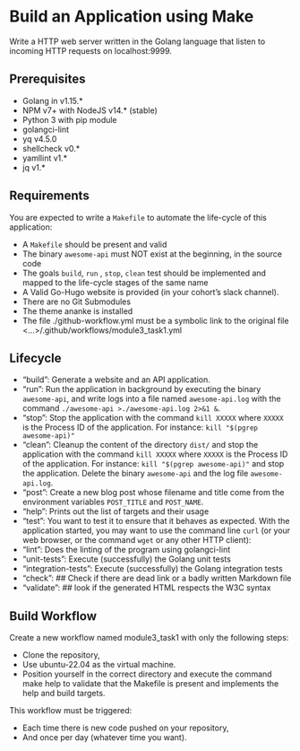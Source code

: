 # Build an Application using Make
Write a HTTP web server written in the Golang language that listen to incoming HTTP requests on localhost:9999.


## Prerequisites
- Golang in v1.15.*
- NPM v7+ with NodeJS v14.* (stable)
- Python 3 with pip module
- golangci-lint
- yq v4.5.0
- shellcheck v0.*
- yamllint v1.*
- jq v1.*


## Requirements
You are expected to write a `Makefile` to automate the life-cycle of this application:
- A `Makefile` should be present and valid
- The binary `awesome-api` must NOT exist at the beginning, in the source code
- The goals `build`, `run` , `stop`, `clean` test should be implemented and mapped to the life-cycle stages of the same name
- A Valid Go-Hugo website is provided (in your cohort’s slack channel).
- There are no Git Submodules
- The theme ananke is installed
- The file ./github-workflow.yml must be a symbolic link to the original file <...>/.github/workflows/module3_task1.yml


## Lifecycle
- “build”: Generate a website and an API application.
- “run”: Run the application in background by executing the binary `awesome-api`, and write logs into a file named `awesome-api.log` with the command `./awesome-api >./awesome-api.log 2>&1 &`.
- “stop”: Stop the application with the command `kill XXXXX` where `XXXXX` is the Process ID of the application. For instance: `kill "$(pgrep awesome-api)"`
- “clean”: Cleanup the content of the directory `dist/` and stop the application with the command `kill XXXXX` where `XXXXX` is the Process ID of the application. For instance: `kill "$(pgrep awesome-api)"` and stop the application. Delete the binary `awesome-api` and the log file `awesome-api.log`.
- “post”: Create a new blog post whose filename and title come from the environment variables `POST_TITLE` and `POST_NAME`.
- “help”: Prints out the list of targets and their usage
- “test”: You want to test it to ensure that it behaves as expected. With the application started, you may want to use the command line `curl` (or your web browser, or the command `wget` or any other HTTP client):
- “lint”: Does the linting of the program using golangci-lint
- “unit-tests”: Execute (successfully) the Golang unit tests
- “integration-tests”: Execute (successfully) the Golang integration tests
- “check”: ## Check if there are dead link or a badly written Markdown file
- “validate”: ## look if the generated HTML respects the W3C syntax

## Build Workflow
Create a new workflow named module3_task1 with only the following steps:
- Clone the repository,
- Use ubuntu-22.04 as the virtual machine.
- Position yourself in the correct directory and execute the command make help to validate that the Makefile is present and implements the help and build targets.

This workflow must be triggered:
- Each time there is new code pushed on your repository,
- And once per day (whatever time you want).